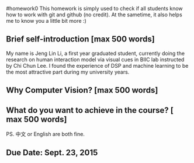 #homework0
This homework is simply used to check if all students know how to work with git and github (no credit).
At the sametime, it also helps me to know you a little bit more :)

## Brief self-introduction [max 500 words]
My name is Jeng Lin Li, a first year graduated student, currently doing the research on human interaction model via visual cues in BIIC lab instructed by Chi Chun Lee. I found the experience of DSP and machine learning to be the most attractive part during my university years. 

## Why Computer Vision? [max 500 words]


## What do you want to achieve in the course? [ max 500 words]

PS. 中文 or English are both fine.

## Due Date: Sept. 23, 2015
